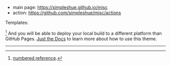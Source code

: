 
* main page: https://simpleshue.github.io/misc
* action: https://github.com/simpleshue/misc/actions

Templates:


[^1] And you will be able to deploy your local build to a different platform than GitHub Pages.
[Just the Docs] to learn more about how to use this theme.

----

[^1]: [numbered reference](https://docs.github.com/en/pages/setting-up-a-github-pages-site-with-jekyll/creating-a-github-pages-site-with-jekyll#creating-your-site).

[Just the Docs]: https://just-the-docs.github.io/just-the-docs/
